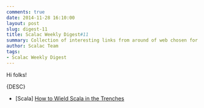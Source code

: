 ```yaml
---
comments: true
date: 2014-11-28 16:10:00
layout: post
slug: digest-11
title: Scalac Weekly Digest#11
summary: Collection of interesting links from around of web chosen for you by Scalac team
author: Scalac Team
tags:
- Scalac Weekly Digest
---
```


Hi folks! 

{DESC}

* \[Scala\] [How to Wield Scala in the Trenches](http://www.infoq.com/presentations/scala-fp-oop)

